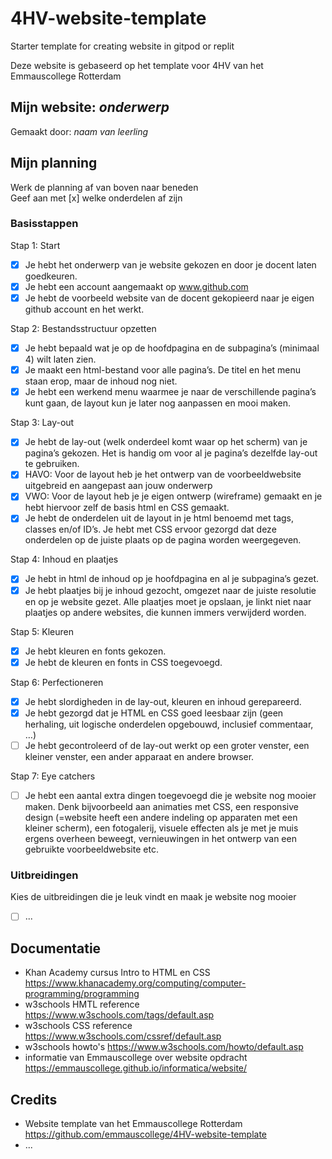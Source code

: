 # 4HV-website-template
Starter template for creating website in gitpod or replit

Deze website is gebaseerd op het template voor 4HV van het Emmauscollege Rotterdam

## Mijn website: *onderwerp*
Gemaakt door: *naam van leerling*

## Mijn planning
Werk de planning af van boven naar beneden<br>
Geef aan met [x] welke onderdelen af zijn

### Basisstappen

Stap 1: Start 
- [X] Je hebt het onderwerp van je website gekozen en door je docent laten goedkeuren. 
- [X] Je hebt een account aangemaakt op www.github.com
- [X] Je hebt de voorbeeld website van de docent gekopieerd naar je eigen github account en het werkt. 

Stap 2: Bestandsstructuur opzetten 
- [X] Je hebt bepaald wat je op de hoofdpagina en de subpagina’s (minimaal 4) wilt laten zien.
- [X] Je maakt een html-bestand voor alle pagina’s. De titel en het menu staan erop, maar de inhoud nog niet. 
- [X] Je hebt een werkend menu waarmee je naar de verschillende pagina’s kunt gaan, de layout kun je later nog aanpassen en mooi maken. 

Stap 3: Lay-out 
- [X] Je hebt de lay-out (welk onderdeel komt waar op het scherm) van je pagina’s gekozen. Het is handig om voor al je pagina’s dezelfde lay-out te gebruiken. 
- [X] HAVO: Voor de layout heb je het ontwerp van de voorbeeldwebsite uitgebreid en aangepast aan jouw onderwerp 
- [X] VWO: Voor de layout heb je je eigen ontwerp (wireframe) gemaakt en je hebt hiervoor zelf de basis html en CSS gemaakt.
- [X] Je hebt de onderdelen uit de layout in je html benoemd met tags, classes en/of ID’s. Je hebt met CSS ervoor gezorgd dat deze onderdelen op de juiste plaats op de pagina worden weergegeven.

Stap 4: Inhoud en plaatjes 
- [X] Je hebt in html de inhoud op je hoofdpagina en al je subpagina’s gezet. 
- [X] Je hebt plaatjes bij je inhoud gezocht, omgezet naar de juiste resolutie en op je website gezet. Alle plaatjes moet je opslaan, je linkt niet naar plaatjes op andere websites, die kunnen immers verwijderd worden. 

Stap 5: Kleuren 
- [X] Je hebt kleuren en fonts gekozen. 
- [X] Je hebt de kleuren en fonts in CSS toegevoegd. 

Stap 6: Perfectioneren 
- [X] Je hebt slordigheden in de lay-out, kleuren en inhoud gerepareerd. 
- [X] Je hebt gezorgd dat je HTML en CSS goed leesbaar zijn (geen herhaling, uit logische onderdelen opgebouwd, inclusief commentaar, …)
- [ ] Je hebt gecontroleerd of de lay-out werkt op een groter venster, een kleiner venster, een ander apparaat en andere browser. 

Stap 7: Eye catchers 
- [ ] Je hebt een aantal extra dingen toegevoegd die je website nog mooier maken. Denk bijvoorbeeld aan animaties met CSS, een responsive design (=website heeft een andere indeling op apparaten met een kleiner scherm), een fotogalerij, visuele effecten als je met je muis ergens overheen beweegt, vernieuwingen in het ontwerp van een gebruikte voorbeeldwebsite etc.


### Uitbreidingen
Kies de uitbreidingen die je leuk vindt en maak je website nog mooier
- [ ] ...

## Documentatie
- Khan Academy cursus Intro to HTML en CSS 
https://www.khanacademy.org/computing/computer-programming/programming
- w3schools HMTL reference 
https://www.w3schools.com/tags/default.asp
- w3schools CSS reference 
https://www.w3schools.com/cssref/default.asp
- w3schools howto's 
https://www.w3schools.com/howto/default.asp
- informatie van Emmauscollege over website opdracht
https://emmauscollege.github.io/informatica/website/

## Credits
- Website template van het Emmauscollege Rotterdam https://github.com/emmauscollege/4HV-website-template
- ...
